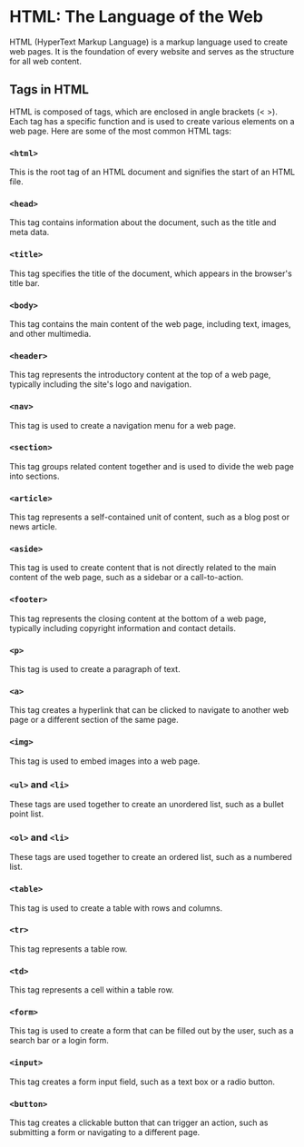 # HTML: The Language of the Web

HTML (HyperText Markup Language) is a markup language used to create web pages. It is the foundation of every website and serves as the structure for all web content.

## Tags in HTML

HTML is composed of tags, which are enclosed in angle brackets (< >). Each tag has a specific function and is used to create various elements on a web page. Here are some of the most common HTML tags:

### `<html>`

This is the root tag of an HTML document and signifies the start of an HTML file.

### `<head>`

This tag contains information about the document, such as the title and meta data.

### `<title>`

This tag specifies the title of the document, which appears in the browser's title bar.

### `<body>`

This tag contains the main content of the web page, including text, images, and other multimedia.

### `<header>`

This tag represents the introductory content at the top of a web page, typically including the site's logo and navigation.

### `<nav>`

This tag is used to create a navigation menu for a web page.

### `<section>`

This tag groups related content together and is used to divide the web page into sections.

### `<article>`

This tag represents a self-contained unit of content, such as a blog post or news article.

### `<aside>`

This tag is used to create content that is not directly related to the main content of the web page, such as a sidebar or a call-to-action.

### `<footer>`

This tag represents the closing content at the bottom of a web page, typically including copyright information and contact details.

### `<p>`

This tag is used to create a paragraph of text.

### `<a>`

This tag creates a hyperlink that can be clicked to navigate to another web page or a different section of the same page.

### `<img>`

This tag is used to embed images into a web page.

### `<ul>` and `<li>`

These tags are used together to create an unordered list, such as a bullet point list.

### `<ol>` and `<li>`

These tags are used together to create an ordered list, such as a numbered list.

### `<table>`

This tag is used to create a table with rows and columns.

### `<tr>`

This tag represents a table row.

### `<td>`

This tag represents a cell within a table row.

### `<form>`

This tag is used to create a form that can be filled out by the user, such as a search bar or a login form.

### `<input>`

This tag creates a form input field, such as a text box or a radio button.

### `<button>`

This tag creates a clickable button that can trigger an action, such as submitting a form or navigating to a different page.